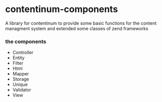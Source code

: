 contentinum-components
======================

A library for contentinum to provide some basic functions for the content managment system and extended some classes of zend frameworks

### the components
* Controller
* Entity
* Filter
* Html
* Mapper
* Storage
* Unique
* Validator
* View
